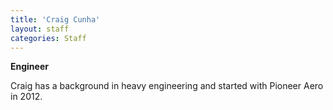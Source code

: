 ```yaml
---
title: 'Craig Cunha'
layout: staff
categories: Staff
---
```


**Engineer**

Craig has a background in heavy engineering and started with Pioneer Aero in 2012.
